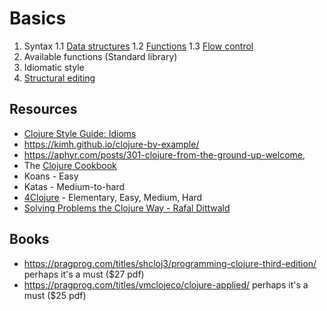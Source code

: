 # Basics

1. Syntax
   1.1 [Data structures](/clj/basics/data-structures.clj)
   1.2 [Functions](/clj/basics/functions.clj)
   1.3 [Flow control](/clj/basics/flow.clj)
2. Available functions (Standard library)
3. Idiomatic style
4. [Structural editing](/STRUCTURAL-EDITING.md)

## Resources

- [Clojure Style Guide: Idioms](https://guide.clojure.style/#idioms)
- https://kimh.github.io/clojure-by-example/
- https://aphyr.com/posts/301-clojure-from-the-ground-up-welcome,
- The [Clojure Cookbook](https://github.com/clojure-cookbook/clojure-cookbook/blob/master/pdf/drafts/intake.pdf)
- Koans - Easy
- Katas - Medium-to-hard
- [4Clojure](https://www.4clojure.com/problems) - Elementary, Easy, Medium, Hard
- [Solving Problems the Clojure Way - Rafal Dittwald](https://youtu.be/vK1DazRK_a0?t=229)

## Books

- https://pragprog.com/titles/shcloj3/programming-clojure-third-edition/ perhaps it's a must ($27 pdf)
- https://pragprog.com/titles/vmclojeco/clojure-applied/ perhaps it's a must ($25 pdf)
